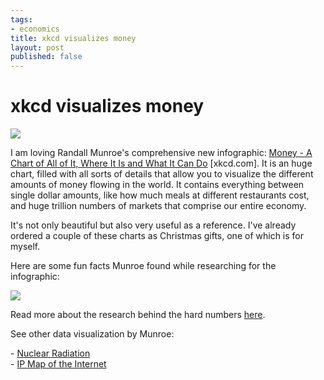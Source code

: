 ```yaml
--- 
tags: 
- economics
title: xkcd visualizes money
layout: post
published: false
---
```

# xkcd visualizes money

![](http://media.tumblr.com/tumblr_lv7bwi25IX1r3oiuq.png)

I am loving Randall Munroe's comprehensive new infographic: [Money - A Chart
of All of It, Where It Is and What It Can Do](http://xkcd.com/980/)
[xkcd.com]. It is an huge chart, filled with all sorts of details that allow
you to visualize the different amounts of money flowing in the world. It
contains everything between single dollar amounts, like how much meals at
different restaurants cost, and huge trillion numbers of markets that comprise
our entire economy.

It's not only beautiful but also very useful as a reference. I've already
ordered a couple of these charts as Christmas gifts, one of which is for
myself.

Here are some fun facts Munroe found while researching for the infographic:

![](http://media.tumblr.com/tumblr_lv7c0gRCeF1r3oiuq.png)

Read more about the research behind the hard numbers
[here](http://xkcd.com/980/sources/).

See other data visualization by Munroe:

- [Nuclear Radiation](http://infosthetics.com/archives/2011/04/visualizing_doses_of_nuclear_radiation_and_their_impact.html)  
- [IP Map of the Internet](http://infosthetics.com/archives/2006/12/ip_map_of_the_internet.html)

